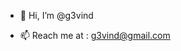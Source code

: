 - 👋 Hi, I’m @g3vind

- 📫 Reach me at : g3vind@gmail.com

<!---
g3vind/g3vind is a ✨ special ✨ repository because its `README.md` (this file) appears on your GitHub profile.
You can click the Preview link to take a look at your changes.
--->

